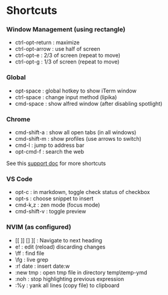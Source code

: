# Shortcuts

### Window Management (using rectangle)

- ctrl-opt-return : maximize
- ctrl-opt-arrow : use half of screen
- ctrl-opt-e : 2/3 of screen (repeat to move)
- ctrl-opt-g : 1/3 of screen (repeat to move)

### Global

- opt-space : global hotkey to show iTerm window
- ctrl-space : change input method (lipika)
- cmd-space : show alfred window (after disabling spotlight)

### Chrome

- cmd-shift-a : show all open tabs (in all windows)
- cmd-shift-m : show profiles (use arrows to switch)
- cmd-l : jump to address bar
- opt-cmd-f : search the web

See this [support doc](https://support.google.com/chrome/answer/157179) for more shortcuts

### VS Code

- opt-c : in markdown, toggle check status of checkbox
- opt-s : choose snippet to insert
- cmd-k,z : zen mode (focus mode)
- cmd-shift-v : toggle preview

### NVIM (as configured)

- [[ ]] [] ][ : Navigate to next heading
- e! : edit (reload) discarding changes
- \ff : find file
- \fg : live grep
- :r! date : insert date:w
- :new tmp : open tmp file in directory temp\temp-ymd
- :noh : stop highlighting previous expression
- :%y : yank all lines (copy file) to clipboard
